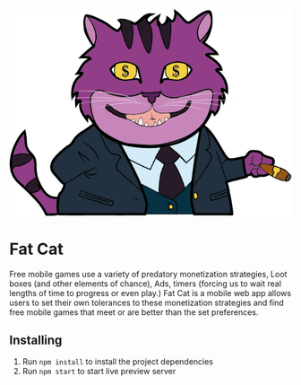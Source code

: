 ![](src/images/fat-cat-1.png)

# Fat Cat

Free mobile games use a variety of predatory monetization strategies, Loot boxes (and other elements of chance), Ads, timers (forcing us to wait real lengths of time to progress or even play.)
Fat Cat is a mobile web app allows users to set their own tolerances to these monetization strategies and find free mobile games that meet or are better than the set preferences.

## Installing

1. Run `npm install` to install the project dependencies
2. Run `npm start` to start live preview server
